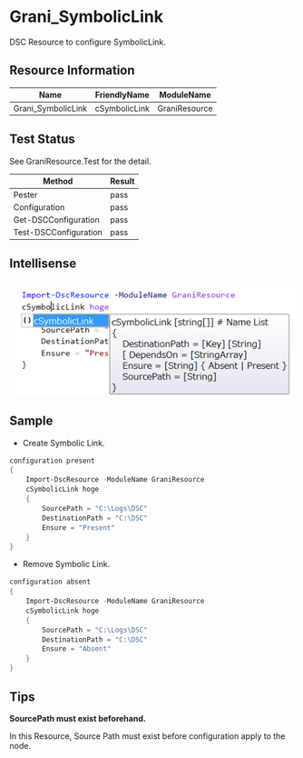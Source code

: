Grani_SymbolicLink
============

DSC Resource to configure SymbolicLink.

Resource Information
----

Name | FriendlyName | ModuleName 
-----|-----|-----
Grani_SymbolicLink | cSymbolicLink | GraniResource

Test Status
----

See GraniResource.Test for the detail.

Method | Result
----|----
Pester| pass
Configuration| pass
Get-DSCConfiguration| pass
Test-DSCConfiguration| pass

Intellisense
----

![](cSymbolicLink.png)

Sample
----

- Create Symbolic Link.

```powershell
configuration present
{
    Import-DscResource -ModuleName GraniResource
    cSymbolicLink hoge
    {
        SourcePath = "C:\Logs\DSC"
        DestinationPath = "C:\DSC"
        Ensure = "Present"
    }
}
```

- Remove Symbolic Link.

```powershell
configuration absent
{
    Import-DscResource -ModuleName GraniResource
    cSymbolicLink hoge
    {
        SourcePath = "C:\Logs\DSC"
        DestinationPath = "C:\DSC"
        Ensure = "Absent"
    }
}
```

Tips
----

**SourcePath must exist beforehand.**

In this Resource, Source Path must exist before configuration apply to the node.